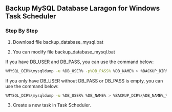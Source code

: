 ## Backup MySQL Database Laragon for Windows Task Scheduler

### Step By Step
1. Download file backup_database_mysql.bat

2. You can modify file backup_database_mysql.bat

If you have DB_USER and DB_PASS, you can use the command below:
```bash
%MYSQL_DIR%\mysqldump -u %DB_USER% -p%DB_PASS% %DB_NAME% > %BACKUP_DIR%\%DB_NAME%_%TIMESTAMP%.sql
```

If you only have DB_USER without DB_PASS or DB_PASS is empty, you can use the command below:
```bash
%MYSQL_DIR%\mysqldump -u %DB_USER% %DB_NAME% > %BACKUP_DIR%\%DB_NAME%_%TIMESTAMP%.sql
```

3. Create a new task in Task Scheduler.